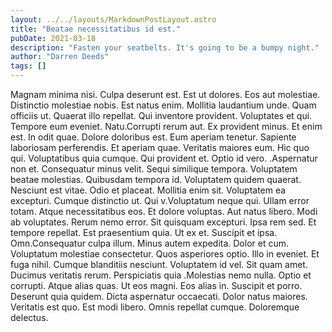 ```yaml
---
layout: ../../layouts/MarkdownPostLayout.astro
title: "Beatae necessitatibus id est."
pubDate: 2021-03-18
description: "Fasten your seatbelts. It's going to be a bumpy night."
author: "Darren Deeds"
tags: []
---
```


Magnam minima nisi. Culpa deserunt est. Est ut dolores. Eos aut molestiae. Distinctio molestiae nobis. Est natus enim. Mollitia laudantium unde. Quam officiis ut. Quaerat illo repellat. Qui inventore provident. Voluptates et qui. Tempore eum eveniet. Natu.Corrupti rerum aut. Ex provident minus. Et enim est. In odit quae. Dolore doloribus est. Eum aperiam tenetur. Sapiente laboriosam perferendis. Et aperiam quae. Veritatis maiores eum. Hic quo qui. Voluptatibus quia cumque. Qui provident et. Optio id vero. .Aspernatur non et. Consequatur minus velit. Sequi similique tempora. Voluptatem beatae molestias. Quibusdam tempora id. Voluptatem quidem quaerat. Nesciunt est vitae. Odio et placeat. Mollitia enim sit. Voluptatem ea excepturi. Cumque distinctio ut. Qui v.Voluptatum neque qui. Ullam error totam. Atque necessitatibus eos. Et dolore voluptas. Aut natus libero. Modi ab voluptates. Rerum nemo error. Sit quisquam excepturi. Ipsa rem sed. Et tempore repellat. Est praesentium quia. Ut ex et. Suscipit et ipsa. Omn.Consequatur culpa illum. Minus autem expedita. Dolor et cum. Voluptatum molestiae consectetur. Quos asperiores optio. Illo in eveniet. Et fuga nihil. Cumque blanditiis nesciunt. Voluptatem id vel. Sit quam amet. Ducimus veritatis rerum. Perspiciatis quia .Molestias nemo nulla. Optio et corrupti. Atque alias quas. Ut eos magni. Eos alias in. Suscipit et porro. Deserunt quia quidem. Dicta aspernatur occaecati. Dolor natus maiores. Veritatis est quo. Est modi libero. Omnis repellat cumque. Doloremque delectus.

